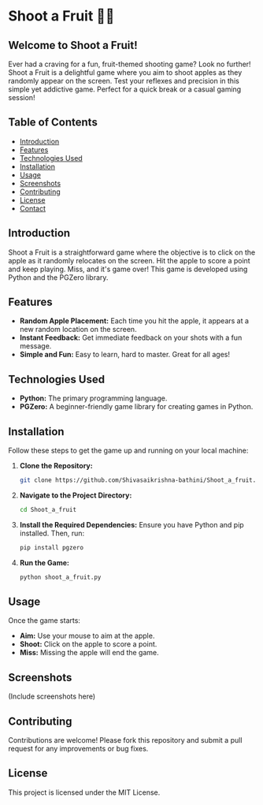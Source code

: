 # Shoot a Fruit 🍎🎯

## Welcome to Shoot a Fruit!
Ever had a craving for a fun, fruit-themed shooting game? Look no further! Shoot a Fruit is a delightful game where you aim to shoot apples as they randomly appear on the screen. Test your reflexes and precision in this simple yet addictive game. Perfect for a quick break or a casual gaming session!

## Table of Contents
- [Introduction](#introduction)
- [Features](#features)
- [Technologies Used](#technologies-used)
- [Installation](#installation)
- [Usage](#usage)
- [Screenshots](#screenshots)
- [Contributing](#contributing)
- [License](#license)
- [Contact](#contact)

## Introduction
Shoot a Fruit is a straightforward game where the objective is to click on the apple as it randomly relocates on the screen. Hit the apple to score a point and keep playing. Miss, and it's game over! This game is developed using Python and the PGZero library.

## Features
- **Random Apple Placement:** Each time you hit the apple, it appears at a new random location on the screen.
- **Instant Feedback:** Get immediate feedback on your shots with a fun message.
- **Simple and Fun:** Easy to learn, hard to master. Great for all ages!

## Technologies Used
- **Python:** The primary programming language.
- **PGZero:** A beginner-friendly game library for creating games in Python.

## Installation
Follow these steps to get the game up and running on your local machine:

1. **Clone the Repository:**
    ```sh
    git clone https://github.com/Shivasaikrishna-bathini/Shoot_a_fruit.git
    ```

2. **Navigate to the Project Directory:**
    ```sh
    cd Shoot_a_fruit
    ```

3. **Install the Required Dependencies:**
    Ensure you have Python and pip installed. Then, run:
    ```sh
    pip install pgzero
    ```

4. **Run the Game:**
    ```sh
    python shoot_a_fruit.py
    ```

## Usage
Once the game starts:
- **Aim:** Use your mouse to aim at the apple.
- **Shoot:** Click on the apple to score a point.
- **Miss:** Missing the apple will end the game.

## Screenshots
(Include screenshots here)

## Contributing
Contributions are welcome! Please fork this repository and submit a pull request for any improvements or bug fixes.

## License
This project is licensed under the MIT License.



